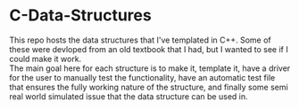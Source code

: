 # C-Data-Structures
This repo hosts the data structures that I've templated in C++.  Some of these were devloped from an old textbook that I had, but I wanted to see if I could make it work.  
The main goal here for each structure is to make it, template it, have a driver for the user to manually test the functionality, have an automatic test file that ensures 
the fully working nature of the structure, and finally some semi real world simulated issue that the data structure can be used in.  

